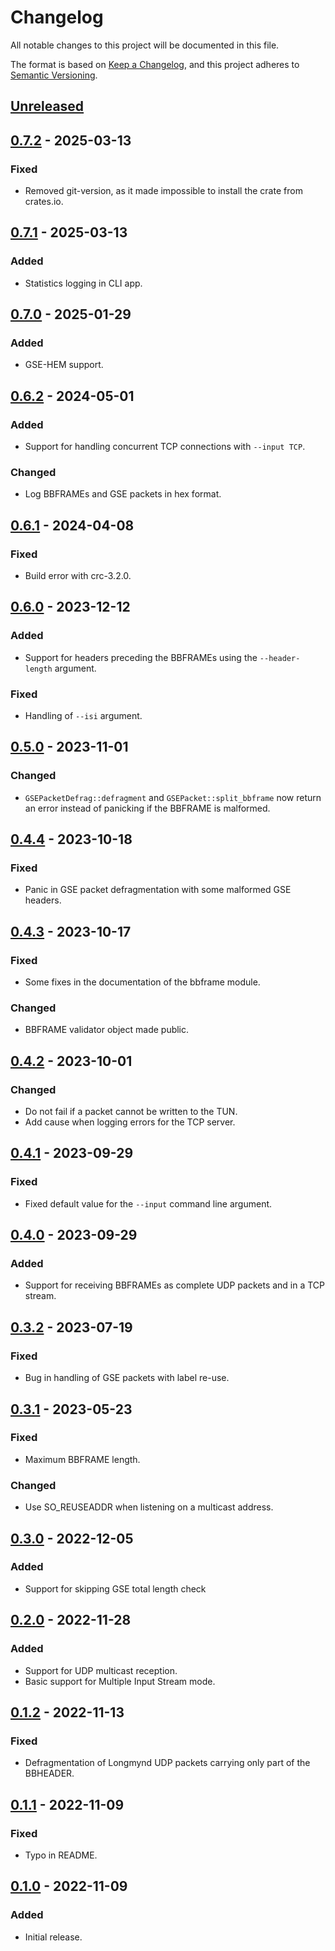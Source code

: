 # Changelog

All notable changes to this project will be documented in this file.

The format is based on [Keep a Changelog](https://keepachangelog.com/en/1.0.0/),
and this project adheres to [Semantic Versioning](https://semver.org/spec/v2.0.0.html).

## [Unreleased]

## [0.7.2] - 2025-03-13

### Fixed

- Removed git-version, as it made impossible to install the crate from crates.io.

## [0.7.1] - 2025-03-13

### Added

- Statistics logging in CLI app.

## [0.7.0] - 2025-01-29

### Added

- GSE-HEM support.

## [0.6.2] - 2024-05-01

### Added

- Support for handling concurrent TCP connections with `--input TCP`.

### Changed

- Log BBFRAMEs and GSE packets in hex format.

## [0.6.1] - 2024-04-08

### Fixed

- Build error with crc-3.2.0.

## [0.6.0] - 2023-12-12

### Added

- Support for headers preceding the BBFRAMEs using the `--header-length`
  argument.

### Fixed

- Handling of `--isi` argument.

## [0.5.0] - 2023-11-01

### Changed

- `GSEPacketDefrag::defragment` and `GSEPacket::split_bbframe` now return an
  error instead of panicking if the BBFRAME is malformed.

## [0.4.4] - 2023-10-18

### Fixed

- Panic in GSE packet defragmentation with some malformed GSE headers.

## [0.4.3] - 2023-10-17

### Fixed

- Some fixes in the documentation of the bbframe module.

### Changed

- BBFRAME validator object made public.

## [0.4.2] - 2023-10-01

### Changed

- Do not fail if a packet cannot be written to the TUN.
- Add cause when logging errors for the TCP server.

## [0.4.1] - 2023-09-29

### Fixed

- Fixed default value for the `--input` command line argument.

## [0.4.0] - 2023-09-29

### Added

- Support for receiving BBFRAMEs as complete UDP packets and in a TCP stream.

## [0.3.2] - 2023-07-19

### Fixed

- Bug in handling of GSE packets with label re-use.

## [0.3.1] - 2023-05-23

### Fixed

- Maximum BBFRAME length.

### Changed

- Use SO_REUSEADDR when listening on a multicast address.

## [0.3.0] - 2022-12-05

### Added

- Support for skipping GSE total length check

## [0.2.0] - 2022-11-28

### Added

- Support for UDP multicast reception.
- Basic support for Multiple Input Stream mode.

## [0.1.2] - 2022-11-13

### Fixed

- Defragmentation of Longmynd UDP packets carrying only part of the BBHEADER.

## [0.1.1] - 2022-11-09

### Fixed

- Typo in README.

## [0.1.0] - 2022-11-09

### Added

- Initial release.

[unreleased]: https://github.com/daniestevez/dvb-gse/compare/v0.7.2...HEAD
[0.7.2]: https://github.com/daniestevez/dvb-gse/compare/v0.7.1...v0.7.2
[0.7.1]: https://github.com/daniestevez/dvb-gse/compare/v0.7.0...v0.7.1
[0.7.0]: https://github.com/daniestevez/dvb-gse/compare/v0.6.2...v0.7.0
[0.6.2]: https://github.com/daniestevez/dvb-gse/compare/v0.6.1...v0.6.2
[0.6.1]: https://github.com/daniestevez/dvb-gse/compare/v0.6.0...v0.6.1
[0.6.0]: https://github.com/daniestevez/dvb-gse/compare/v0.5.0...v0.6.0
[0.5.0]: https://github.com/daniestevez/dvb-gse/compare/v0.4.4...v0.5.0
[0.4.4]: https://github.com/daniestevez/dvb-gse/compare/v0.4.3...v0.4.4
[0.4.3]: https://github.com/daniestevez/dvb-gse/compare/v0.4.2...v0.4.3
[0.4.2]: https://github.com/daniestevez/dvb-gse/compare/v0.4.1...v0.4.2
[0.4.1]: https://github.com/daniestevez/dvb-gse/compare/v0.4.0...v0.4.1
[0.4.0]: https://github.com/daniestevez/dvb-gse/compare/v0.3.2...v0.4.0
[0.3.2]: https://github.com/daniestevez/dvb-gse/compare/v0.3.1...v0.3.2
[0.3.1]: https://github.com/daniestevez/dvb-gse/compare/v0.3.0...v0.3.1
[0.3.0]: https://github.com/daniestevez/dvb-gse/compare/v0.2.0...v0.3.0
[0.2.0]: https://github.com/daniestevez/dvb-gse/compare/v0.1.2...v0.2.0
[0.1.2]: https://github.com/daniestevez/dvb-gse/compare/v0.1.1...v0.1.2
[0.1.1]: https://github.com/daniestevez/dvb-gse/compare/v0.1.0...v0.1.1
[0.1.0]: https://github.com/daniestevez/dvb-gse/releases/tag/v0.1.0
